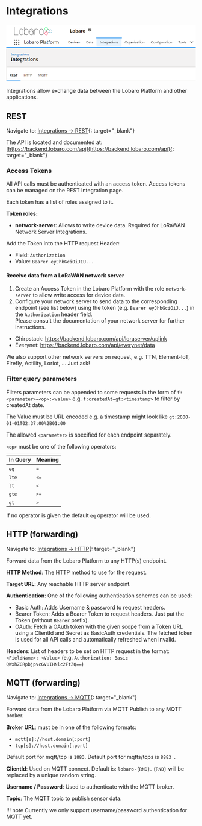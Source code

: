 # Integrations



![Navigation Integrations](img/nav-integrations.png)

Integrations allow exchange data between the Lobaro Platform and other applications.

## REST

Navigate to: [Integrations -> REST](https://platform.lobaro.com/#/organisation/integrations/rest/){: target="_blank"}

The API is located and documented at:  
 [https://backend.lobaro.com/api](https://backend.lobaro.com/api){: target="_blank"}

### Access Tokens

All API calls must be authenticated with an access token.
Access tokens can be managed on the REST Integration page.

Each token has a list of roles assigned to it. 

**Token roles:**

* **network-server**: Allows to write device data. Required for LoRaWAN Network Server Integrations.

Add the Token into the HTTP request Header:

* Field: `Authorization`
* Value: `Bearer eyJhbGciOiJIU...`

#### Receive data from a LoRaWAN network server

1. Create an Access Token in the Lobaro Platform with the role `network-server` to allow write access for device data.
2. Configure your network server to send data to the corresponding endpoint (see list below)
using the token (e.g. `Bearer eyJhbGciOiJ...`) in the `Authorization` header field.  
Please consult the documentation of your network server for further instructions.

* Chirpstack: https://backend.lobaro.com/api/loraserver/uplink
* Everynet: https://backend.lobaro.com/api/everynet/data

We also support other network servers on request, e.g. TTN, Element-IoT, Firefly, Actility, Loriot, ... Just ask!

### Filter query parameters

Filters parameters can be appended to some requests in the form of `f:<parameter>=<op>:<value>` 
e.g. `f:createdAt=gt:<timestamp>` to filter by createdAt date. 

The Value must be URL encoded e.g. a timestamp might look like `gt:2000-01-01T02:37:00%2B01:00`


The allowed `<parameter>` is specified for each endpoint separately.

`<op>` must be one of the following operators:

| In Query | Meaning |
|----------|---------|
| `eq` | `=` |
| `lte` | `<=` |
| `lt` | `<` |
| `gte` | `>=` |
| `gt` | `>` |

If no operator is given the default `eq` operator will be used.

## HTTP (forwarding)

Navigate to: [Integrations -> HTTP](https://platform.lobaro.com/#/organisation/integrations/http/){: target="_blank"}

Forward data from the Lobaro Platform to any HTTP(s) endpoint.

**HTTP Method**: The HTTP method to use for the request.

**Target URL**: Any reachable HTTP server endpoint.

**Authentication**: One of the following authentication schemes can be used:

* Basic Auth: Adds Username & password to request headers.
* Bearer Token: Adds a Bearer Token to request headers. Just put the Token (without `Bearer` prefix).
* OAuth: Fetch a OAuth token with the given scope from a Token URL using a ClientId and Secret as BasicAuth credentials.
The fetched token is used for all API calls and automatically refreshed when invalid. 

**Headers**: List of headers to be set on HTTP request in the format: `<FieldName>: <Value>` (e.g. `Authorization: Basic QWxhZGRpbjpvcGVuIHNlc2FtZQ==`)

## MQTT (forwarding)

Navigate to: [Integrations -> MQTT](https://platform.lobaro.com/#/organisation/integrations/mqtt/){: target="_blank"}

Forward data from the Lobaro Platform via MQTT Publish to any MQTT broker.

**Broker URL**: must be in one of the following formats:

* `mqtt[s]://host.domain[:port]`
* `tcp[s]://host.domain[:port]`

Default port for mqtt/tcp is `1883`. Default port for mqtts/tcps is `8883 `. 

**ClientId**: Used on MQTT connect. Default is: `lobaro-{RND}`.
`{RND}` will be replaced by a unique random string. 

**Username / Password**: Used to authenticate with the MQTT broker.

**Topic**: The MQTT topic to publish sensor data.


!!! note
    Currently we only support username/password authentication for MQTT yet.
